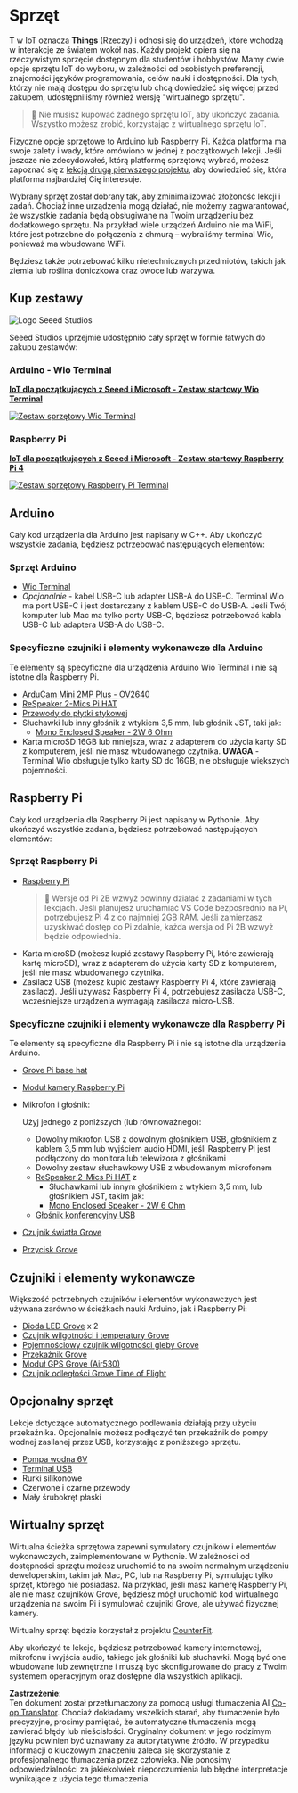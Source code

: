 <!--
CO_OP_TRANSLATOR_METADATA:
{
  "original_hash": "3dce18fab38adf93ff30b8c221b1eec5",
  "translation_date": "2025-08-26T06:24:32+00:00",
  "source_file": "hardware.md",
  "language_code": "pl"
}
-->
# Sprzęt

**T** w IoT oznacza **Things** (Rzeczy) i odnosi się do urządzeń, które wchodzą w interakcję ze światem wokół nas. Każdy projekt opiera się na rzeczywistym sprzęcie dostępnym dla studentów i hobbystów. Mamy dwie opcje sprzętu IoT do wyboru, w zależności od osobistych preferencji, znajomości języków programowania, celów nauki i dostępności. Dla tych, którzy nie mają dostępu do sprzętu lub chcą dowiedzieć się więcej przed zakupem, udostępniliśmy również wersję "wirtualnego sprzętu".

> 💁 Nie musisz kupować żadnego sprzętu IoT, aby ukończyć zadania. Wszystko możesz zrobić, korzystając z wirtualnego sprzętu IoT.

Fizyczne opcje sprzętowe to Arduino lub Raspberry Pi. Każda platforma ma swoje zalety i wady, które omówiono w jednej z początkowych lekcji. Jeśli jeszcze nie zdecydowałeś, którą platformę sprzętową wybrać, możesz zapoznać się z [lekcją drugą pierwszego projektu](./1-getting-started/lessons/2-deeper-dive/README.md), aby dowiedzieć się, która platforma najbardziej Cię interesuje.

Wybrany sprzęt został dobrany tak, aby zminimalizować złożoność lekcji i zadań. Chociaż inne urządzenia mogą działać, nie możemy zagwarantować, że wszystkie zadania będą obsługiwane na Twoim urządzeniu bez dodatkowego sprzętu. Na przykład wiele urządzeń Arduino nie ma WiFi, które jest potrzebne do połączenia z chmurą – wybraliśmy terminal Wio, ponieważ ma wbudowane WiFi.

Będziesz także potrzebować kilku nietechnicznych przedmiotów, takich jak ziemia lub roślina doniczkowa oraz owoce lub warzywa.

## Kup zestawy

![Logo Seeed Studios](../../translated_images/seeed-logo.74732b6b482b6e8e8bdcc06f0541fc92b1dabf5e3e8f37afb91e04393a8cb977.pl.png)

Seeed Studios uprzejmie udostępniło cały sprzęt w formie łatwych do zakupu zestawów:

### Arduino - Wio Terminal

**[IoT dla początkujących z Seeed i Microsoft - Zestaw startowy Wio Terminal](https://www.seeedstudio.com/IoT-for-beginners-with-Seeed-and-Microsoft-Wio-Terminal-Starter-Kit-p-5006.html)**

[![Zestaw sprzętowy Wio Terminal](../../translated_images/wio-hardware-kit.4c70c48b85e4283a1d73e248d87d49587c0cd077eeb69cb3eca803166f63c9a5.pl.png)](https://www.seeedstudio.com/IoT-for-beginners-with-Seeed-and-Microsoft-Wio-Terminal-Starter-Kit-p-5006.html)

### Raspberry Pi

**[IoT dla początkujących z Seeed i Microsoft - Zestaw startowy Raspberry Pi 4](https://www.seeedstudio.com/IoT-for-beginners-with-Seeed-and-Microsoft-Raspberry-Pi-Starter-Kit-p-5004.html)**

[![Zestaw sprzętowy Raspberry Pi Terminal](../../translated_images/pi-hardware-kit.26dbadaedb7dd44c73b0131d5d68ea29472ed0a9744f90d5866c6d82f2d16380.pl.png)](https://www.seeedstudio.com/IoT-for-beginners-with-Seeed-and-Microsoft-Raspberry-Pi-Starter-Kit-p-5004.html)

## Arduino

Cały kod urządzenia dla Arduino jest napisany w C++. Aby ukończyć wszystkie zadania, będziesz potrzebować następujących elementów:

### Sprzęt Arduino

* [Wio Terminal](https://www.seeedstudio.com/Wio-Terminal-p-4509.html)
* *Opcjonalnie* - kabel USB-C lub adapter USB-A do USB-C. Terminal Wio ma port USB-C i jest dostarczany z kablem USB-C do USB-A. Jeśli Twój komputer lub Mac ma tylko porty USB-C, będziesz potrzebować kabla USB-C lub adaptera USB-A do USB-C.

### Specyficzne czujniki i elementy wykonawcze dla Arduino

Te elementy są specyficzne dla urządzenia Arduino Wio Terminal i nie są istotne dla Raspberry Pi.

* [ArduCam Mini 2MP Plus - OV2640](https://www.arducam.com/product/arducam-2mp-spi-camera-b0067-arduino/)
* [ReSpeaker 2-Mics Pi HAT](https://www.seeedstudio.com/ReSpeaker-2-Mics-Pi-HAT.html)
* [Przewody do płytki stykowej](https://www.seeedstudio.com/Breadboard-Jumper-Wire-Pack-241mm-200mm-160mm-117m-p-234.html)
* Słuchawki lub inny głośnik z wtykiem 3,5 mm, lub głośnik JST, taki jak:
  * [Mono Enclosed Speaker - 2W 6 Ohm](https://www.seeedstudio.com/Mono-Enclosed-Speaker-2W-6-Ohm-p-2832.html)
* Karta microSD 16GB lub mniejsza, wraz z adapterem do użycia karty SD z komputerem, jeśli nie masz wbudowanego czytnika. **UWAGA** - Terminal Wio obsługuje tylko karty SD do 16GB, nie obsługuje większych pojemności.

## Raspberry Pi

Cały kod urządzenia dla Raspberry Pi jest napisany w Pythonie. Aby ukończyć wszystkie zadania, będziesz potrzebować następujących elementów:

### Sprzęt Raspberry Pi

* [Raspberry Pi](https://www.raspberrypi.org/products/raspberry-pi-4-model-b/)
  > 💁 Wersje od Pi 2B wzwyż powinny działać z zadaniami w tych lekcjach. Jeśli planujesz uruchamiać VS Code bezpośrednio na Pi, potrzebujesz Pi 4 z co najmniej 2GB RAM. Jeśli zamierzasz uzyskiwać dostęp do Pi zdalnie, każda wersja od Pi 2B wzwyż będzie odpowiednia.
* Karta microSD (możesz kupić zestawy Raspberry Pi, które zawierają kartę microSD), wraz z adapterem do użycia karty SD z komputerem, jeśli nie masz wbudowanego czytnika.
* Zasilacz USB (możesz kupić zestawy Raspberry Pi 4, które zawierają zasilacz). Jeśli używasz Raspberry Pi 4, potrzebujesz zasilacza USB-C, wcześniejsze urządzenia wymagają zasilacza micro-USB.

### Specyficzne czujniki i elementy wykonawcze dla Raspberry Pi

Te elementy są specyficzne dla Raspberry Pi i nie są istotne dla urządzenia Arduino.

* [Grove Pi base hat](https://www.seeedstudio.com/Grove-Base-Hat-for-Raspberry-Pi.html)
* [Moduł kamery Raspberry Pi](https://www.raspberrypi.org/products/camera-module-v2/)
* Mikrofon i głośnik:

  Użyj jednego z poniższych (lub równoważnego):
  * Dowolny mikrofon USB z dowolnym głośnikiem USB, głośnikiem z kablem 3,5 mm lub wyjściem audio HDMI, jeśli Raspberry Pi jest podłączony do monitora lub telewizora z głośnikami
  * Dowolny zestaw słuchawkowy USB z wbudowanym mikrofonem
  * [ReSpeaker 2-Mics Pi HAT](https://www.seeedstudio.com/ReSpeaker-2-Mics-Pi-HAT.html) z
    * Słuchawkami lub innym głośnikiem z wtykiem 3,5 mm, lub głośnikiem JST, takim jak:
    * [Mono Enclosed Speaker - 2W 6 Ohm](https://www.seeedstudio.com/Mono-Enclosed-Speaker-2W-6-Ohm-p-2832.html)
  * [Głośnik konferencyjny USB](https://www.amazon.com/USB-Speakerphone-Conference-Business-Microphones/dp/B07Q3D7F8S/ref=sr_1_1?dchild=1&keywords=m0&qid=1614647389&sr=8-1)
* [Czujnik światła Grove](https://www.seeedstudio.com/Grove-Light-Sensor-v1-2-LS06-S-phototransistor.html)
* [Przycisk Grove](https://www.seeedstudio.com/Grove-Button.html)

## Czujniki i elementy wykonawcze

Większość potrzebnych czujników i elementów wykonawczych jest używana zarówno w ścieżkach nauki Arduino, jak i Raspberry Pi:

* [Dioda LED Grove](https://www.seeedstudio.com/Grove-LED-Pack-p-4364.html) x 2
* [Czujnik wilgotności i temperatury Grove](https://www.seeedstudio.com/Grove-Temperature-Humidity-Sensor-DHT11.html)
* [Pojemnościowy czujnik wilgotności gleby Grove](https://www.seeedstudio.com/Grove-Capacitive-Moisture-Sensor-Corrosion-Resistant.html)
* [Przekaźnik Grove](https://www.seeedstudio.com/Grove-Relay.html)
* [Moduł GPS Grove (Air530)](https://www.seeedstudio.com/Grove-GPS-Air530-p-4584.html)
* [Czujnik odległości Grove Time of Flight](https://www.seeedstudio.com/Grove-Time-of-Flight-Distance-Sensor-VL53L0X.html)

## Opcjonalny sprzęt

Lekcje dotyczące automatycznego podlewania działają przy użyciu przekaźnika. Opcjonalnie możesz podłączyć ten przekaźnik do pompy wodnej zasilanej przez USB, korzystając z poniższego sprzętu.

* [Pompa wodna 6V](https://www.seeedstudio.com/6V-Mini-Water-Pump-p-1945.html)
* [Terminal USB](https://www.adafruit.com/product/3628)
* Rurki silikonowe
* Czerwone i czarne przewody
* Mały śrubokręt płaski

## Wirtualny sprzęt

Wirtualna ścieżka sprzętowa zapewni symulatory czujników i elementów wykonawczych, zaimplementowane w Pythonie. W zależności od dostępności sprzętu możesz uruchomić to na swoim normalnym urządzeniu deweloperskim, takim jak Mac, PC, lub na Raspberry Pi, symulując tylko sprzęt, którego nie posiadasz. Na przykład, jeśli masz kamerę Raspberry Pi, ale nie masz czujników Grove, będziesz mógł uruchomić kod wirtualnego urządzenia na swoim Pi i symulować czujniki Grove, ale używać fizycznej kamery.

Wirtualny sprzęt będzie korzystał z projektu [CounterFit](https://github.com/CounterFit-IoT/CounterFit).

Aby ukończyć te lekcje, będziesz potrzebować kamery internetowej, mikrofonu i wyjścia audio, takiego jak głośniki lub słuchawki. Mogą być one wbudowane lub zewnętrzne i muszą być skonfigurowane do pracy z Twoim systemem operacyjnym oraz dostępne dla wszystkich aplikacji.

**Zastrzeżenie**:  
Ten dokument został przetłumaczony za pomocą usługi tłumaczenia AI [Co-op Translator](https://github.com/Azure/co-op-translator). Chociaż dokładamy wszelkich starań, aby tłumaczenie było precyzyjne, prosimy pamiętać, że automatyczne tłumaczenia mogą zawierać błędy lub nieścisłości. Oryginalny dokument w jego rodzimym języku powinien być uznawany za autorytatywne źródło. W przypadku informacji o kluczowym znaczeniu zaleca się skorzystanie z profesjonalnego tłumaczenia przez człowieka. Nie ponosimy odpowiedzialności za jakiekolwiek nieporozumienia lub błędne interpretacje wynikające z użycia tego tłumaczenia.